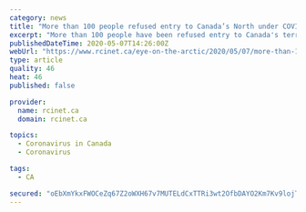 ```yaml
---
category: news
title: "More than 100 people refused entry to Canada’s North under COVID-19 travel bans"
excerpt: "More than 100 people have been refused entry to Canada's territories since travel restrictions were first put in place in late March, according to government numbers. Spokespeople in Yukon and Nunavut"
publishedDateTime: 2020-05-07T14:26:00Z
webUrl: "https://www.rcinet.ca/eye-on-the-arctic/2020/05/07/more-than-100-people-refused-entry-to-canadas-north-under-covid-19-travel-bans/"
type: article
quality: 46
heat: 46
published: false

provider:
  name: rcinet.ca
  domain: rcinet.ca

topics:
  - Coronavirus in Canada
  - Coronavirus

tags:
  - CA

secured: "oEbXmYkxFWOCeZq67Z2oWXH67v7MUTELdCxTTRi3wt2OfbDAYO2Km7Kv9lojT4omQcDGSr7gLum9kBFFW8HyKkn6n3IS90jmD9DkDZrnJropZD0V5saj1qIGxg7p+lIf6lHsMrjDCNhArDfdwb+La3Tegw801h0P/10sMQX6WLETmQNq4rFfIU7aFsYMd/knc2wF7VxR4Bxd+78kfcsvTUxsEhaWGrXuORSpRr9Jl5TcRhVba4zNRCzqJAyac4poZX+gIvLcqml5pBlGnzNprJmiWwxFTID59TL0HfObosDFV94dt856s1FGfzLNUCTfJnkKVgD0rV9AueN5xZtlftA6GU5zkY/rv2z5rCrNjL+Vc/IVBnsVg/IRv6QluYcF0t3Tey+Nv+KCFNz+oEU8CmtNMllm0fY9Jdes/QbmjLVlYbhQ1lMpNbSUFPlcapr1NkmHzwLv8p3JMX+JKWsiTCYf0LCpIsustHjwTMgT8xs=;j6ade1Hbd0Su2t7Hz+nm1A=="
---
```


